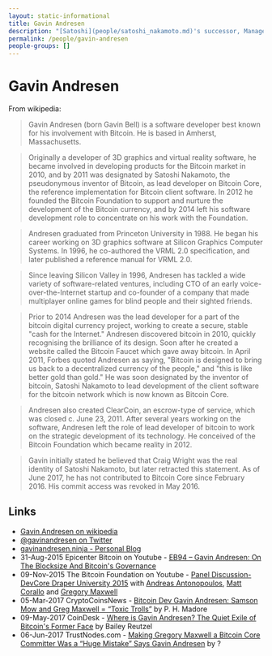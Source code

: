 ```yaml
---
layout: static-informational
title: Gavin Andresen
description: "[Satoshi](people/satoshi_nakamoto.md)'s successor, Managed the project after [Satoshi](people/satoshi_nakamoto.md)'s departure until 2014. He lost write-access to [bitcoin/bitcoin](https://github.com/bitcoin/bitcoin) in mid-2016 during a political row, Holds the number 5 spot on the [bitcoin/bitcoin contributors list](https://github.com/bitcoin/bitcoin/graphs/contributors)"
permalink: /people/gavin-andresen
people-groups: []
---
```


# Gavin Andresen

From wikipedia:

> Gavin Andresen (born Gavin Bell) is a software developer best known for his involvement with Bitcoin. He is based in Amherst, Massachusetts.

> Originally a developer of 3D graphics and virtual reality software, he became involved in developing products for the Bitcoin market in 2010, and by 2011 was designated by Satoshi Nakamoto, the pseudonymous inventor of Bitcoin, as lead developer on Bitcoin Core, the reference implementation for Bitcoin client software. In 2012 he founded the Bitcoin Foundation to support and nurture the development of the Bitcoin currency, and by 2014 left his software development role to concentrate on his work with the Foundation.

> Andresen graduated from Princeton University in 1988. He began his career working on 3D graphics software at Silicon Graphics Computer Systems. In 1996, he co-authored the VRML 2.0 specification, and later published a reference manual for VRML 2.0.

> Since leaving Silicon Valley in 1996, Andresen has tackled a wide variety of software-related ventures, including CTO of an early voice-over-the-Internet startup and co-founder of a company that made multiplayer online games for blind people and their sighted friends.

> Prior to 2014 Andresen was the lead developer for a part of the bitcoin digital currency project, working to create a secure, stable "cash for the Internet."  Andresen discovered bitcoin in 2010, quickly recognising the brilliance of its design. Soon after he created a website called the Bitcoin Faucet which gave away bitcoin. In April 2011, Forbes quoted Andresen as saying, "Bitcoin is designed to bring us back to a decentralized currency of the people," and "this is like better gold than gold." He was soon designated by the inventor of bitcoin, Satoshi Nakamoto to lead development of the client software for the bitcoin network which is now known as Bitcoin Core.

> Andresen also created ClearCoin, an escrow-type of service, which was closed c. June 23, 2011. After several years working on the software, Andresen left the role of lead developer of bitcoin to work on the strategic development of its technology. He conceived of the Bitcoin Foundation which became reality in 2012.

> Gavin initially stated he believed that Craig Wright was the real identity of Satoshi Nakamoto, but later retracted this statement. As of June 2017, he has not contributed to Bitcoin Core since February 2016. His commit access was revoked in May 2016.

## Links

* [Gavin Andresen on wikipedia](https://en.wikipedia.org/wiki/Gavin_Andresen)
* [@gavinandresen on Twitter](https://twitter.com/gavinandresen)
* [gavinandresen.ninja - Personal Blog](http://gavinandresen.ninja/)
* 31-Aug-2015 Epicenter Bitcoin on Youtube - [EB94 – Gavin Andresen: On The Blocksize And Bitcoin's Governance](https://www.youtube.com/watch?v=B8l11q9hsJM)
* 09-Nov-2015 The Bitcoin Foundation on Youtube - [Panel Discussion-DevCore Draper University 2015](https://www.youtube.com/watch?v=0iQSRGT3nfE) with [Andreas Antonopoulos](/people/andreas_antonopoulos.md), [Matt Corallo](/people/matt_corallo.md) and [Gregory Maxwell](/people/gregory_maxwell.md)
* 05-Mar-2017 CryptoCoinsNews - [Bitcoin Dev Gavin Andresen: Samson Mow and Greg Maxwell = “Toxic Trolls”](https://www.cryptocoinsnews.com/gavin-andresen-samson-mow-and-greg-maxwell-toxic-trolls/) by P. H. Madore
* 09-May-2017 CoinDesk - [Where is Gavin Andresen? The Quiet Exile of Bitcoin's Former Face](https://www.coindesk.com/where-is-gavin-andresen-the-quiet-exile-of-bitcoins-former-face/) by Bailey Reutzel
* 06-Jun-2017 TrustNodes.com - [Making Gregory Maxwell a Bitcoin Core Committer Was a “Huge Mistake” Says Gavin Andresen](http://www.trustnodes.com/2017/06/06/making-gregory-maxwell-bitcoin-core-committer-huge-mistake-says-gavin-andresen) by ?
